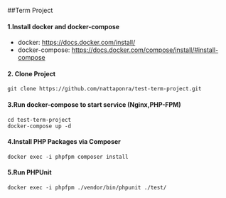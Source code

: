 ##Term Project 
#### 1.Install docker and docker-compose
- docker: https://docs.docker.com/install/
- docker-compose: https://docs.docker.com/compose/install/#install-compose


#### 2. Clone Project
```
git clone https://github.com/nattaponra/test-term-project.git
```

#### 3.Run docker-compose to start service (Nginx,PHP-FPM)
```
cd test-term-project
docker-compose up -d
```

#### 4.Install PHP Packages via Composer
```
docker exec -i phpfpm composer install
```

#### 5.Run PHPUnit
```
docker exec -i phpfpm ./vendor/bin/phpunit ./test/
```

